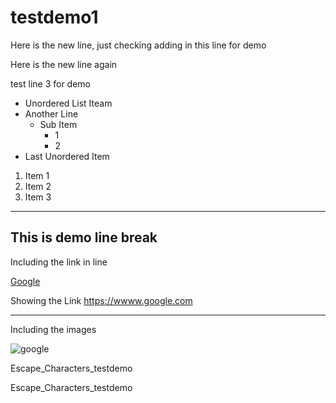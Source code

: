 # testdemo1

Here is the new line, just checking adding in this line for demo   

Here is the new line again

test line 3 for demo

* Unordered List Iteam
* Another Line
  * Sub Item
    * 1
    * 2
* Last Unordered Item

1. Item 1
2. Item 2
3. Item 3

---

This is demo line break
---

Including the link in line

[Google](https://www.google.com)

Showing the Link <https://wwww.google.com>

---

Including the images

![google](https://www.google.com/imgres?imgurl=https%3A%2F%2Fupload.wikimedia.org%2Fwikipedia%2Fcommons%2Fthumb%2F7%2F77%2FGoogle_Images_2015_logo.svg%2F1200px-Google_Images_2015_logo.svg.png&imgrefurl=https%3A%2F%2Fen.wikipedia.org%2Fwiki%2FGoogle_Images&tbnid=7fEVakcJUgrsmM&vet=12ahUKEwiln5Wh5czyAhVR0KwKHb7KBbIQMygBegUIARDMAQ..i&docid=qfPPp-mRFi6Y6M&w=1200&h=412&q=google%20images&ved=2ahUKEwiln5Wh5czyAhVR0KwKHb7KBbIQMygBegUIARDMAQ)

Escape_Characters_testdemo

Escape\_Characters\_testdemo


